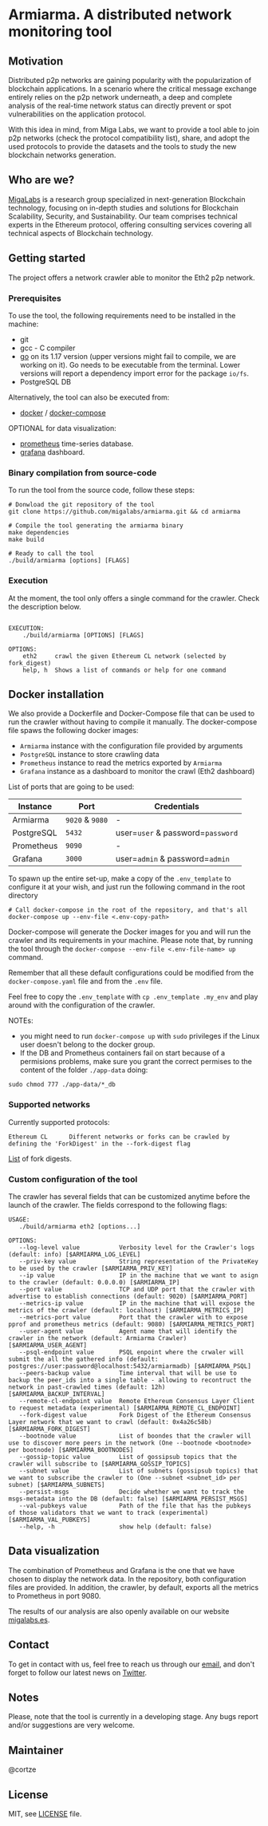 # Armiarma. A distributed network monitoring tool

## Motivation
Distributed p2p networks are gaining popularity with the popularization of blockchain applications. In a scenario where the critical message exchange entirely relies on the p2p network underneath, a deep and complete analysis of the real-time network status can directly prevent or spot vulnerabilities on the application protocol.

With this idea in mind, from Miga Labs, we want to provide a tool able to join p2p networks (check the protocol compatibility list), share, and adopt the used protocols to provide the datasets and the tools to study the new blockchain networks generation.

## Who are we?
[MigaLabs](https://migalabs.io/) is a research group specialized in next-generation Blockchain technology, focusing on in-depth studies and solutions for Blockchain Scalability, Security, and Sustainability. Our team comprises technical experts in the Ethereum protocol, offering consulting services covering all technical aspects of Blockchain technology.

## Getting started
The project offers a network crawler able to monitor the Eth2 p2p network. 

### Prerequisites
To use the tool, the following requirements need to be installed in the machine:
- git
- gcc - C compiler
- [go](https://go.dev/doc/install) on its 1.17 version (upper versions might fail to compile, we are working on it). Go needs to be executable from the terminal. Lower versions will report a dependency import error for the package `io/fs`.
- PostgreSQL DB 

Alternatively, the tool can also be executed from:
- [docker](https://docs.docker.com/get-docker/) / [docker-compose](https://docs.docker.com/compose/install/)

OPTIONAL for data visualization:
- [prometheus](https://prometheus.io/docs/prometheus/latest/installation/) time-series database.
- [grafana](https://grafana.com/grafana/download) dashboard.


###  Binary compilation from source-code 
To run the tool from the source code, follow these steps:

```
# Donwload the git repository of the tool
git clone https://github.com/migalabs/armiarma.git && cd armiarma

# Compile the tool generating the armiarma binary
make dependencies
make build

# Ready to call the tool
./build/armiarma [options] [FLAGS]

```

### Execution
At the moment, the tool only offers a single command for the crawler. Check the description below.
```

EXECUTION:
    ./build/armiarma [OPTIONS] [FLAGS]

OPTIONS:
    eth2     crawl the given Ethereum CL network (selected by fork_digest)
    help, h  Shows a list of commands or help for one command
```
## Docker installation
We also provide a Dockerfile and Docker-Compose file that can be used to run the crawler without having to compile it manually. The docker-compose file spaws the following docker images:
- `Armiarma` instance with the configuration file provided by arguments
- `PostgreSQL` instance to store crawling data
- `Prometheus` instance to read the metrics exported by `Armiarma`
- `Grafana` instance as a dashboard to monitor the crawl (Eth2 dashboard)

List of ports that are going to be used:

| Instance | Port | Credentials | 
| -------- | ---- | --------- |
| Armiarma | `9020` & `9080` | - |
| PostgreSQL | `5432` | user=`user` & password=`password` | 
| Prometheus | `9090` | - | 
| Grafana | `3000` | user=`admin` & password=`admin` | 


To spawn up the entire set-up, make a copy of the `.env_template` to configure it at your wish, and just run the following command in the root directory

```
# Call docker-compose in the root of the repository, and that's all
docker-compose up --env-file <.env-copy-path> 
```
Docker-compose will generate the Docker images for you and will run the crawler and its requirements in your machine. 
Please note that, by running the tool through the `docker-compose --env-file <.env-file-name> up` command.

Remember that all these default configurations could be modified from the `docker-compose.yaml` file and from the `.env` file.

Feel free to copy the `.env_template` with `cp .env_template .my_env` and play around with the configuration of the crawler.

NOTEs: 
- you might need to run `docker-compose up` with `sudo` privileges if the Linux user doesn't belong to the docker group. 
- If the DB and Prometheus containers fail on start because of a permisions problems, make sure you grant the correct permises to the content of the folder `./app-data` doing:
```
sudo chmod 777 ./app-data/*_db
```

### Supported networks
Currently supported protocols:
```
Ethereum CL      Different networks or forks can be crawled by defining the 'ForkDigest' in the --fork-digest flag  
```

[List](./pkg/networks/ethereum/network_info.go) of fork digests.


### Custom configuration of the tool
The crawler has several fields that can be customized anytime before the launch of the crawler. The fields correspond to the following flags:

```
USAGE:
   ./build/armiarma eth2 [options...]

OPTIONS:
   --log-level value           Verbosity level for the Crawler's logs (default: info) [$ARMIARMA_LOG_LEVEL]
   --priv-key value            String representation of the PrivateKey to be used by the crawler [$ARMIARMA_PRIV_KEY]
   --ip value                  IP in the machine that we want to asign to the crawler (default: 0.0.0.0) [$ARMIARMA_IP]
   --port value                TCP and UDP port that the crawler with advertise to establish connections (default: 9020) [$ARMIARMA_PORT]
   --metrics-ip value          IP in the machine that will expose the metrics of the crawler (default: localhost) [$ARMIARMA_METRICS_IP]
   --metrics-port value        Port that the crawler with to expose pprof and prometheus metrics (default: 9080) [$ARMIARMA_METRICS_PORT]
   --user-agent value          Agent name that will identify the crawler in the network (default: Armiarma Crawler) [$ARMIARMA_USER_AGENT]
   --psql-endpoint value       PSQL enpoint where the crwaler will submit the all the gathered info (default: postgres://user:password@localhost:5432/armiarmadb) [$ARMIARMA_PSQL]
   --peers-backup value        Time interval that will be use to backup the peer_ids into a single table - allowing to recontruct the network in past-crawled times (default: 12h) [$ARMIARMA_BACKUP_INTERVAL]
   --remote-cl-endpoint value  Remote Ethereum Consensus Layer Client to request metadata (experimental) [$ARMIARMA_REMOTE_CL_ENDPOINT]
   --fork-digest value         Fork Digest of the Ethereum Consensus Layer network that we want to crawl (default: 0x4a26c58b) [$ARMIARMA_FORK_DIGEST]
   --bootnode value            List of boondes that the crawler will use to discover more peers in the network (One --bootnode <bootnode> per bootnode) [$ARMIARMA_BOOTNODES]
   --gossip-topic value        List of gossipsub topics that the crawler will subscribe to [$ARMIARMA_GOSSIP_TOPICS]
   --subnet value              List of subnets (gossipsub topics) that we want to subscribe the crawler to (One --subnet <subnet_id> per subnet) [$ARMIARMA_SUBNETS]
   --persist-msgs              Decide whether we want to track the msgs-metadata into the DB (default: false) [$ARMIARMA_PERSIST_MSGS]
   --val-pubkeys value         Path of the file that has the pubkeys of those validators that we want to track (experimental) [$ARMIARMA_VAL_PUBKEYS]
   --help, -h                  show help (default: false)

```

## Data visualization
The combination of Prometheus and Grafana is the one that we have chosen to display the network data. In the repository, both configuration files are provided. In addition, the crawler, by default, exports all the metrics to Prometheus in port 9080. 

The results of our analysis are also openly available on our website [migalabs.es](https://migalabs.es/beaconnodes).

## Contact
To get in contact with us, feel free to reach us through our [email](migalabs@protonmail.com), and don't forget to follow our latest news on [Twitter](https://twitter.com/miga_labs). 

## Notes
Please, note that the tool is currently in a developing stage. Any bugs report and/or suggestions are very welcome.

## Maintainer
@cortze

## License
MIT, see [LICENSE](https://github.com/Cortze/armiarma/blob/master/LICENSE) file.
